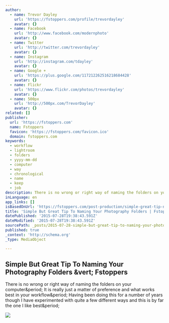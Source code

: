 ```yaml
---
author:
  - name: Trevor Dayley
    url: 'https://fstoppers.com/profile/trevordayley'
    avatar: {}
  - name: Facebook
    url: 'http://www.facebook.com/modernphoto'
    avatar: {}
  - name: Twitter
    url: 'http://twitter.com/trevordayley'
    avatar: {}
  - name: Instagram
    url: 'http://instagram.com/tdayley'
    avatar: {}
  - name: Google +
    url: 'https://plus.google.com/117212262516218684428'
    avatar: {}
  - name: Flickr
    url: 'https://www.flickr.com/photos/trevordayley'
    avatar: {}
  - name: 500px
    url: 'http://500px.com/TrevorDayley'
    avatar: {}
related: []
publisher:
  url: 'https://fstoppers.com'
  name: Fstoppers
  favicon: 'https://fstoppers.com/favicon.ico'
  domain: fstoppers.com
keywords:
  - workflow
  - lightroom
  - folders
  - yyyy-mm-dd
  - computer
  - way
  - chronological
  - name
  - keep
  - job
description: There is no wrong or right way of naming the folders on your computer. It is really just a matter of preference and what works best in your workflow. Having been doing this for a number of years though I have experimented with quite a few different ways and this is by far the one I like best.
inLanguage: en
app_links: []
isBasedOnUrl: 'https://fstoppers.com/post-production/simple-great-tip-naming-your-photography-folders-2913'
title: 'Simple But Great Tip To Naming Your Photography Folders | Fstoppers'
datePublished: '2015-07-28T19:38:43.591Z'
dateModified: '2015-07-28T19:38:43.591Z'
sourcePath: _posts/2015-07-28-simple-but-great-tip-to-naming-your-photography-folders-or-fs.md
published: true
_context: 'http://schema.org'
_type: MediaObject

---
```

<article style=""><h1>Simple But Great Tip To Naming Your Photography Folders &amp;vert; Fstoppers</h1><p>There is no wrong or right way of naming the folders on your computer&amp;period; It is really just a matter of preference and what works best in your workflow&amp;period; Having been doing this for a number of years though I have experimented with quite a few different ways and this is by far the one I like best&amp;period;</p><img src="https://d1w5usc88actyi.cloudfront.net/styles/large/s3/wp-content/uploads/2013/09/Fstoppers-How-to-name-your-photography-folders-for-best-workflow-featured.jpg" /></article>